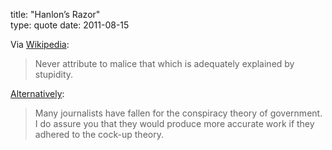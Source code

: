 title: "Hanlon&rsquo;s Razor"  
type: quote
date: 2011-08-15

Via [Wikipedia][han]:

  > Never attribute to malice that which is adequately explained by stupidity.

[Alternatively][ing]:

  > Many journalists have fallen for the conspiracy theory of government. I do
  > assure you that they would produce more accurate work if they adhered to
  > the cock-up theory.

  [han]: http://en.wikipedia.org/wiki/Hanlon%27s_razor
  [ing]: http://www.brisbanetimes.com.au/digital-life/case-of-a-misplaced-point-20090901-f5zj.html
